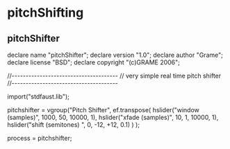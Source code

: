 # pitchShifting


## pitchShifter

<!-- faust-run -->

declare name 		"pitchShifter";
declare version 	"1.0";
declare author 		"Grame";
declare license 	"BSD";
declare copyright 	"(c)GRAME 2006";

 //--------------------------------------
 // very simple real time pitch shifter
 //--------------------------------------
 
import("stdfaust.lib");

pitchshifter = vgroup("Pitch Shifter", ef.transpose(
									hslider("window (samples)", 1000, 50, 10000, 1),
									hslider("xfade (samples)", 10, 1, 10000, 1),
									hslider("shift (semitones) ", 0, -12, +12, 0.1)
								  )
				);

process = pitchshifter;

<!-- /faust-run -->

